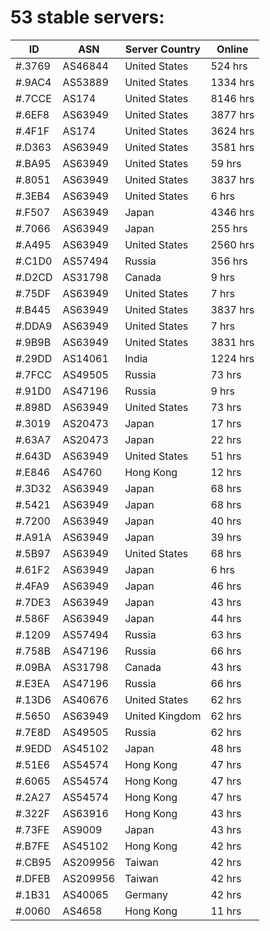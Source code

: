 # 53 stable servers:

| ID | ASN | Server Country | Online |
| ------ | ------ | ------ | ------ |
| #.3769 | AS46844 | United States | 524 hrs |
| #.9AC4 | AS53889 | United States | 1334 hrs |
| #.7CCE | AS174 | United States | 8146 hrs |
| #.6EF8 | AS63949 | United States | 3877 hrs |
| #.4F1F | AS174 | United States | 3624 hrs |
| #.D363 | AS63949 | United States | 3581 hrs |
| #.BA95 | AS63949 | United States | 59 hrs |
| #.8051 | AS63949 | United States | 3837 hrs |
| #.3EB4 | AS63949 | United States | 6 hrs |
| #.F507 | AS63949 | Japan | 4346 hrs |
| #.7066 | AS63949 | Japan | 255 hrs |
| #.A495 | AS63949 | United States | 2560 hrs |
| #.C1D0 | AS57494 | Russia | 356 hrs |
| #.D2CD | AS31798 | Canada | 9 hrs |
| #.75DF | AS63949 | United States | 7 hrs |
| #.B445 | AS63949 | United States | 3837 hrs |
| #.DDA9 | AS63949 | United States | 7 hrs |
| #.9B9B | AS63949 | United States | 3831 hrs |
| #.29DD | AS14061 | India | 1224 hrs |
| #.7FCC | AS49505 | Russia | 73 hrs |
| #.91D0 | AS47196 | Russia | 9 hrs |
| #.898D | AS63949 | United States | 73 hrs |
| #.3019 | AS20473 | Japan | 17 hrs |
| #.63A7 | AS20473 | Japan | 22 hrs |
| #.643D | AS63949 | United States | 51 hrs |
| #.E846 | AS4760 | Hong Kong | 12 hrs |
| #.3D32 | AS63949 | Japan | 68 hrs |
| #.5421 | AS63949 | Japan | 68 hrs |
| #.7200 | AS63949 | Japan | 40 hrs |
| #.A91A | AS63949 | Japan | 39 hrs |
| #.5B97 | AS63949 | United States | 68 hrs |
| #.61F2 | AS63949 | Japan | 6 hrs |
| #.4FA9 | AS63949 | Japan | 46 hrs |
| #.7DE3 | AS63949 | Japan | 43 hrs |
| #.586F | AS63949 | Japan | 44 hrs |
| #.1209 | AS57494 | Russia | 63 hrs |
| #.758B | AS47196 | Russia | 66 hrs |
| #.09BA | AS31798 | Canada | 43 hrs |
| #.E3EA | AS47196 | Russia | 66 hrs |
| #.13D6 | AS40676 | United States | 62 hrs |
| #.5650 | AS63949 | United Kingdom | 62 hrs |
| #.7E8D | AS49505 | Russia | 62 hrs |
| #.9EDD | AS45102 | Japan | 48 hrs |
| #.51E6 | AS54574 | Hong Kong | 47 hrs |
| #.6065 | AS54574 | Hong Kong | 47 hrs |
| #.2A27 | AS54574 | Hong Kong | 47 hrs |
| #.322F | AS63916 | Hong Kong | 43 hrs |
| #.73FE | AS9009 | Japan | 43 hrs |
| #.B7FE | AS45102 | Hong Kong | 42 hrs |
| #.CB95 | AS209956 | Taiwan | 42 hrs |
| #.DFEB | AS209956 | Taiwan | 42 hrs |
| #.1B31 | AS40065 | Germany | 42 hrs |
| #.0060 | AS4658 | Hong Kong | 11 hrs |

